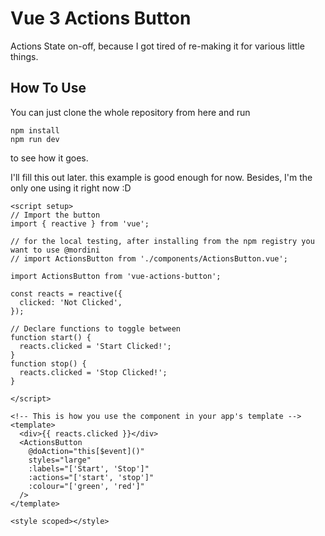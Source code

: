 # Vue 3 Actions Button

Actions State on-off, because I got tired of re-making it for various little things.

## How To Use

You can just clone the whole repository from here and run

```
npm install
npm run dev
```

to see how it goes.

I'll fill this out later. this example is good enough for now.
Besides, I'm the only one using it right now :D

```
<script setup>
// Import the button
import { reactive } from 'vue';

// for the local testing, after installing from the npm registry you want to use @mordini
// import ActionsButton from './components/ActionsButton.vue';

import ActionsButton from 'vue-actions-button';

const reacts = reactive({
  clicked: 'Not Clicked',
});

// Declare functions to toggle between
function start() {
  reacts.clicked = 'Start Clicked!';
}
function stop() {
  reacts.clicked = 'Stop Clicked!';
}

</script>

<!-- This is how you use the component in your app's template -->
<template>
  <div>{{ reacts.clicked }}</div>
  <ActionsButton
    @doAction="this[$event]()"
    styles="large"
    :labels="['Start', 'Stop']"
    :actions="['start', 'stop']"
    :colour="['green', 'red']"
  />
</template>

<style scoped></style>
```
